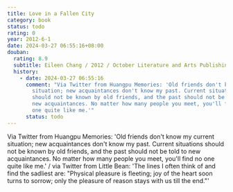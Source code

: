 ```yaml
---
title: Love in a Fallen City
category: book
status: todo
rating: 0
year: 2012-6-1
date: 2024-03-27 06:55:16+08:00
douban:
  rating: 8.9
  subtitle: Eileen Chang / 2012 / October Literature and Arts Publishing House, Beijing
  history:
    - date: 2024-03-27 06:55:16
      comment: "Via Twitter from Huangpu Memories: 'Old friends don't know my current
        situation; new acquaintances don't know my past. Current situations
        should not be known by old friends, and the past should not be told to
        new acquaintances. No matter how many people you meet, you'll find no
        one quite like me.'"
      status: todo
---
```


Via Twitter from Huangpu Memories: 'Old friends don't know my current situation; new acquaintances don't know my past. Current situations should not be known by old friends, and the past should not be told to new acquaintances. No matter how many people you meet, you'll find no one quite like me.' / via Twitter from Little Bean: 'The lines I often think of and find the sadliest are: "Physical pleasure is fleeting; joy of the heart soon turns to sorrow; only the pleasure of reason stays with us till the end."'
